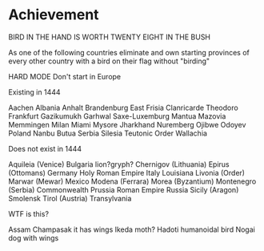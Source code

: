 # Achievement
BIRD IN THE HAND IS WORTH TWENTY EIGHT IN THE BUSH

As one of the following countries eliminate and own starting provinces of every other country with a bird on their flag without "birding"

HARD MODE Don't start in Europe

Existing in 1444

Aachen
Albania
Anhalt
Brandenburg
East Frisia
Clanricarde
Theodoro
Frankfurt
Gazikumukh
Garhwal
Saxe-Luxemburg
Mantua
Mazovia
Memmingen
Milan
Miami
Mysore
Jharkhand
Nuremberg
Ojibwe
Odoyev
Poland
Nanbu
Butua
Serbia
Silesia
Teutonic Order
Wallachia


Does not exist in 1444

Aquileia (Venice)
Bulgaria lion?gryph?
Chernigov (Lithuania)
Epirus (Ottomans)
Germany
Holy Roman Empire
Italy
Louisiana
Livonia (Order)
Marwar (Mewar)
Mexico
Modena (Ferrara)
Morea (Byzantium)
Montenegro (Serbia)
Commonwealth
Prussia
Roman Empire
Russia
Sicily (Aragon)
Smolensk
Tirol (Austria)
Transylvania

WTF is this?

Assam
Champasak it has wings
Ikeda moth?
Hadoti humanoidal bird
Nogai dog with wings
